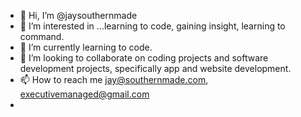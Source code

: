 - 👋 Hi, I’m @jaysouthernmade
- 👀 I’m interested in ...learning to code, gaining insight, learning to command.
- 🌱 I’m currently learning to code.
- 💞️ I’m looking to collaborate on coding projects and software development projects, specifically app and website development. 
- 📫 How to reach me jay@southernmade.com, executivemanaged@gmail.com
- 

<!---
jaysouthernmade/jaysouthernmade is a ✨ special ✨ repository because its `README.md` (this file) appears on your GitHub profile.
You can click the Preview link to take a look at your changes.
--->
